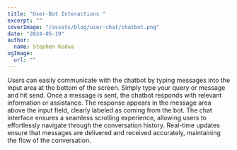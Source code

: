 ```yaml
---
title: "User-Bot Interactions "
excerpt: ""
coverImage: "/assets/blog/user-chat/chatbot.png"
date: "2024-05-19"
author:
  name: Stephen Kodua
ogImage:
  url: ""
---
```


Users can easily communicate with the chatbot by typing messages into the input area at the bottom of the screen. Simply type your query or message and hit send.
Once a message is sent, the chatbot responds with relevant information or assistance. The response appears in the message area above the input field, clearly labeled as coming from the bot.
The chat interface ensures a seamless scrolling experience, allowing users to effortlessly navigate through the conversation history.
Real-time updates ensure that messages are delivered and received accurately, maintaining the flow of the conversation.
